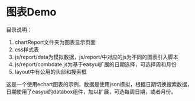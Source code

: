 # 图表Demo

目录说明：

1. chartReport文件夹为图表显示页面
2. css样式表
3. js/report/data为模拟数据，js/report/中对应的js为不同的图表引入脚本
4. js/report/combdate.js为基于easyui扩展的日期选择，可选择周和月份
5. layout中有公用的头部和搜索框



这是一个使用echart图表的示例，数据是使用json模拟，根据日期切换搜索数据，日期使用了easyui的databox组件，加以扩展，可选每周日期，或者月份。
